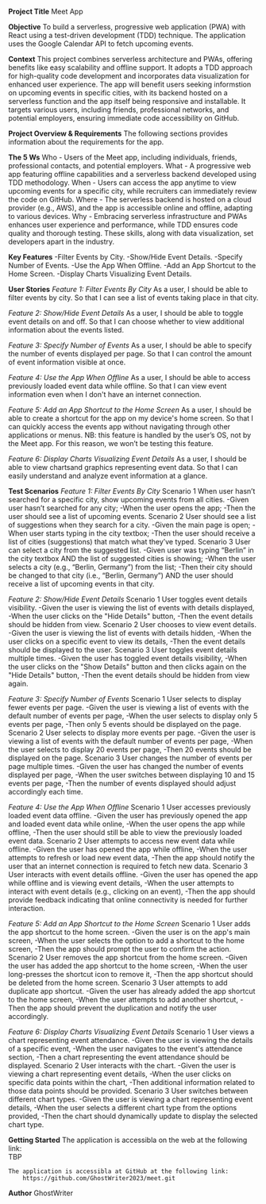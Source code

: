 **Project Title**
    Meet App

**Objective**
    To build a serverless, progressive web application (PWA) with React using a
    test-driven development (TDD) technique. The application uses the Google
    Calendar API to fetch upcoming events.

**Context**
    This project combines serverless architecture and PWAs, offering benefits like easy scalability and offline support. It adopts a TDD approach for high-quality code development and incorporates data visualization for enhanced user experience. The app will benefit users seeking informstion on upcoming events in specific cities, with its backend hosted on a serverless function and the app itself being responsive and installable. It targets various users, including friends, professional networks, and potential employers, ensuring immediate code accessibility on GitHub.

**Project Overview & Requirements**
    The following sections provides information about the requirements for the app.

**The 5 Ws**
    Who - Users of the Meet app, including individuals, friends, professional contacts, and potential employers.
    What - A progressive web app featuring offline capabilities and a serverless backend developed using TDD methodology.
    When - Users can access the app anytime to view upcoming events for a specific city, while recruiters can immediately review the code on GitHub.
    Where - The serverless backend is hosted on a cloud provider (e.g., AWS), and the app is accessible online and offline, adapting to various devices.
    Why - Embracing serverless infrastructure and PWAs enhances user experience and performance, while TDD ensures code quality and thorough testing. These skills, along with data visualization, set developers apart in the industry.

**Key Features**
    -Filter Events by City.
    -Show/Hide Event Details.
    -Specify Number of Events.
    -Use the App When Offline.
    -Add an App Shortcut to the Home Screen.
    -Display Charts Visualizing Event Details.

**User Stories**
_Feature 1: Filter Events By City_
    As a user,
    I should be able to filter events by city.
    So that I can see a list of events taking place in that city.

_Feature 2: Show/Hide Event Details_
    As a user,
    I should be able to toggle event details on and off.
    So that I can choose whether to view additional information about the events listed.

_Feature 3: Specify Number of Events_
    As a user,
    I should be able to specify the number of events displayed per page.
    So that I can control the amount of event information visible at once.

_Feature 4: Use the App When Offline_
    As a user,
    I should be able to access previously loaded event data while offline.
    So that I can view event information even when I don't have an internet connection.

_Feature 5: Add an App Shortcut to the Home Screen_
    As a user,
    I should be able to create a shortcut for the app on my device's home screen.
    So that I can quickly access the events app without navigating through other applications or menus.
        NB: this feature is handled by the user’s OS, not by the Meet app. For this reason, we won’t be testing this feature.

_Feature 6: Display Charts Visualizing Event Details_
    As a user,
    I should be able to view chartsand graphics representing event data.
    So that I can easily understand and analyze event information at a glance.

**Test Scenarios**
_Feature 1: Filter Events By City_
    Scenario 1
    When user hasn’t searched for a specific city, show upcoming events from all cities.
        -Given user hasn’t searched for any city;
        -When the user opens the app;
        -Then the user should see a list of upcoming events.
    Scenario 2
    User should see a list of suggestions when they search for a city.
        -Given the main page is open;
        -When user starts typing in the city textbox;
        -Then the user should receive a list of cities (suggestions) that match what they’ve typed.
    Scenario 3
    User can select a city from the suggested list.
        -Given user was typing “Berlin” in the city textbox AND the list of suggested cities is showing;
        -When the user selects a city (e.g., “Berlin, Germany”) from the list;
        -Then their city should be changed to that city (i.e., “Berlin, Germany”) AND the user should receive a list of upcoming events in that city.

_Feature 2: Show/Hide Event Details_
    Scenario 1
    User toggles event details visibility.
        -Given the user is viewing the list of events with details displayed,
        -When the user clicks on the "Hide Details" button,
        -Then the event details should be hidden from view.
    Scenario 2
    User chooses to view event details.
        -Given the user is viewing the list of events with details hidden,
        -When the user clicks on a specific event to view its details,
        -Then the event details should be displayed to the user.
    Scenario 3
    User toggles event details multiple times.
        -Given the user has toggled event details visibility,
        -When the user clicks on the "Show Details" button and then clicks again on the "Hide Details" button,
        -Then the event details should be hidden from view again.

_Feature 3: Specify Number of Events_
    Scenario 1
    User selects to display fewer events per page.
        -Given the user is viewing a list of events with the default number of events per page,
        -When the user selects to display only 5 events per page,
        -Then only 5 events should be displayed on the page.
    Scenario 2
    User selects to display more events per page.
        -Given the user is viewing a list of events with the default number of events per page,
        -When the user selects to display 20 events per page,
        -Then 20 events should be displayed on the page.
    Scenario 3
    User changes the number of events per page multiple times.
        -Given the user has changed the number of events displayed per page,
        -When the user switches between displaying 10 and 15 events per page,
        -Then the number of events displayed should adjust accordingly each time.

_Feature 4: Use the App When Offline_
    Scenario 1
    User accesses previously loaded event data offline.
        -Given the user has previously opened the app and loaded event data while online,
        -When the user opens the app while offline,
        -Then the user should still be able to view the previously loaded event data.
    Scenario 2
    User attempts to access new event data while offline.
        -Given the user has opened the app while offline,
        -When the user attempts to refresh or load new event data,
        -Then the app should notify the user that an internet connection is required to fetch new data.
    Scenario 3
    User interacts with event details offline.
        -Given the user has opened the app while offline and is viewing event details,
        -When the user attempts to interact with event details (e.g., clicking on an event),
        -Then the app should provide feedback indicating that online connectivity is needed for further interaction.

_Feature 5: Add an App Shortcut to the Home Screen_
    Scenario 1
    User adds the app shortcut to the home screen.
        -Given the user is on the app's main screen,
        -When the user selects the option to add a shortcut to the home screen,
        -Then the app should prompt the user to confirm the action.
    Scenario 2
    User removes the app shortcut from the home screen.
        -Given the user has added the app shortcut to the home screen,
        -When the user long-presses the shortcut icon to remove it,
        -Then the app shortcut should be deleted from the home screen.
    Scenario 3
    User attempts to add duplicate app shortcut.
        -Given the user has already added the app shortcut to the home screen,
        -When the user attempts to add another shortcut,
        -Then the app should prevent the duplication and notify the user accordingly.

_Feature 6: Display Charts Visualizing Event Details_
    Scenario 1
    User views a chart representing event attendance.
        -Given the user is viewing the details of a specific event,
        -When the user navigates to the event's attendance section,
        -Then a chart representing the event attendance should be displayed.
    Scenario 2
    User interacts with the chart.
        -Given the user is viewing a chart representing event details,
        -When the user clicks on specific data points within the chart,
        -Then additional information related to those data points should be provided.
    Scenario 3
    User switches between different chart types.
        -Given the user is viewing a chart representing event details,
        -When the user selects a different chart type from the options provided,
        -Then the chart should dynamically update to display the selected chart type.

**Getting Started**
    The application is accessibla on the web at the following link:    
        TBP
   
    The application is accessibla at GitHub at the following link:
        https://github.com/GhostWriter2023/meet.git

**Author**
    GhostWriter